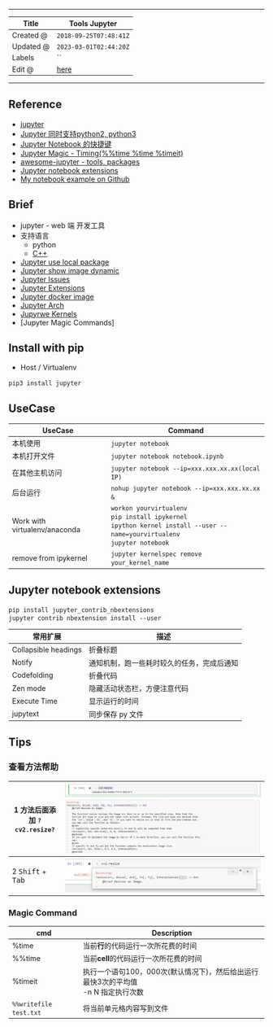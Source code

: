 -----

| Title     | Tools Jupyter                                        |
| --------- | ---------------------------------------------------- |
| Created @ | `2018-09-25T07:48:41Z`                               |
| Updated @ | `2023-03-01T02:44:20Z`                               |
| Labels    | \`\`                                                 |
| Edit @    | [here](https://github.com/junxnone/xwiki/issues/163) |

-----

## Reference

  - [jupyter](https://jupyter.org/)
  - [Jupyter 同时支持python2,
    python3](https://www.cnblogs.com/mashuai-191/p/9045736.html)
  - [Jupyter Notebook
    的快捷键](https://www.cnblogs.com/zhizhan/p/5660031.html)
  - [Jupyter Magic - Timing(%%time %time
    %timeit)](https://blog.csdn.net/shuibuzhaodeshiren/article/details/86650688)
  - [awesome-jupyter - tools,
    packages](https://github.com/markusschanta/awesome-jupyter)
  - [Jupyter notebook
    extensions](https://github.com/ipython-contrib/jupyter_contrib_nbextensions/blob/master/README.md)
  - [My notebook example on
    Github](https://github.com/junxnone/jupyter_notebook.git)

## Brief

  - jupyter - web 端 开发工具
  - 支持语言
      - python
      - [C++](/jupyter_cpp)
  - [Jupyter use local package](./Jupyter_use_local_package)
  - [Jupyter show image dynamic](./Jupyter_show_image_dynamic)
  - [Jupyter Issues](./Jupyter_Issues)
  - [Jupyter Extensions](./Jupyter_Extensions)
  - [Jupyter docker image](./Jupyter_docker_image)
  - [Jupyter Arch](./Jupyter_Arch)
  - [Jupyrwe
    Kernels](https://github.com/jupyter/jupyter/wiki/Jupyter-kernels)
  - \[Jupyter Magic Commands\]

## Install with pip

  - Host / Virtualenv

<!-- end list -->

    pip3 install jupyter

## UseCase

| UseCase                       | Command                                                                                                                           |
| ----------------------------- | --------------------------------------------------------------------------------------------------------------------------------- |
| 本机使用                          | `jupyter notebook`                                                                                                                |
| 本机打开文件                        | `jupyter notebook notebook.ipynb`                                                                                                 |
| 在其他主机访问                       | `jupyter notebook --ip=xxx.xxx.xx.xx(local IP)`                                                                                   |
| 后台运行                          | `nohup jupyter notebook --ip=xxx.xxx.xx.xx &`                                                                                     |
| Work with virtualenv/anaconda | `workon yourvirtualenv`<br>`pip install ipykernel`<br>`ipython kernel install --user --name=yourvirtualenv`<br>`jupyter notebook` |
| remove from ipykernel         | `jupyter kernelspec remove your_kernel_name`                                                                                      |

## Jupyter notebook extensions

    pip install jupyter_contrib_nbextensions
    jupyter contrib nbextension install --user

| 常用扩展                 | 描述                    |
| -------------------- | --------------------- |
| Collapsible headings | 折叠标题                  |
| Notify               | 通知机制，跑一些耗时较久的任务，完成后通知 |
| Codefolding          | 折叠代码                  |
| Zen mode             | 隐藏活动状态栏，方便注意代码        |
| Execute Time         | 显示运行的时间               |
| jupytext             | 同步保存 py 文件            |

## Tips

### 查看方法帮助

| 1 方法后面添加 `?` <br> `cv2.resize?`     | ![image](media/b16062df479684f4305334731bc3a188563be4e6.png) |
| ----------------------------------- | ------------------------------------------------------------ |
| 2 <kbd>Shift</kbd> + <kbd>Tab</kbd> | ![image](media/df00aaf37f97fd849b3d296b4d85b78fc2d1c87d.png) |

### Magic Command

| cmd                    | Description                                          |
| ---------------------- | ---------------------------------------------------- |
| %time                  | 当前**行**的代码运行一次所花费的时间                                 |
| %%time                 | 当前**cell**的代码运行一次所花费的时间                              |
| %timeit                | 执行一个语句100，000次(默认情况下)，然后给出运行最快3次的平均值<br> -n N 指定执行次数 |
| `%%writefile test.txt` | 将当前单元格内容写到文件                                         |
